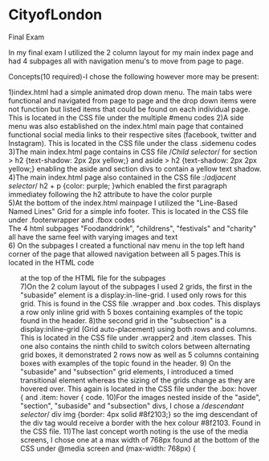 # CityofLondon
Final Exam

In my final exam I utilized the 2 column layout for my main index page and had 4 subpages all with navigation menu's to move from page to page. 

Concepts(10 required)-I chose the following however more may be present:

1)index.html had a simple animated drop down menu. The main tabs were functional and navigated from page to page and the drop down items were not function but listed items that could be found on each individual page. This is located in the CSS file under the multiple #menu codes
2)A side menu was also established on the index.html main page that contained functional social media links to their respective sites (facebook, twitter and Instagram). This is located in the CSS file under the class .sidemenu codes
3)The main index.html page contains in CSS file /*Child selector*/ for section > h2 {text-shadow: 2px 2px yellow;} and aside > h2 {text-shadow: 2px 2px yellow;} enabling the aside and section divs to contain a yellow text shadow. 
4)The main index.html page also contained in the CSS file :/*adjacent selector*/ h2 + p {color: purple; }which enabled the first paragraph immediatey following the h2 attribute to have the color purple  
5)At the bottom of the index.html mainpage I utilized the "Line-Based Named Lines" Grid for a simple info footer. This is located in the CSS file under .footerwrapper and .fbox codes  
The 4 html subpages "Foodanddrink", "childrens", "festivals" and "charity" all have the same feel with varying images and text  
6) On the subpages I created a functional nav menu in the top left hand corner of the page that allowed navigation between all 5 pages.This is located in the HTML code <ul id="nav"> at the top of the HTML file for the subpages  
7)On the 2 colum layout of the subpages I used 2 grids, the first in the "subaside" element is a display:in-line-grid. I used only rows for this grid. This is found in the CSS file .wrapper and .box codes. This displays a row only inline grid with 5 boxes containing examples of the topic found in the header.
8)the second grid in the "subsection" is a display:inline-grid (Grid auto-placement) using both rows and columns. This is located in the CSS file under .wrapper2 and .item classes. This one also contains the ninth child to switch colors between alternating grid boxes, it demonstrated 2 rows now as well as 5 columns containing boxes with examples of the topic found in the header.
9) On the "subaside" and "subsection" grid elements, I introduced a timed transitional element whereas the sizing of the grids change as they are hovered over. This again is located in the CSS file under the .box: hover { and .item: hover { code.
10)For the images nested inside of the "aside", "section", "subaside" and "subsection" divs, I chose a /*descendant selector*/ div img {border: 4px solid #8f2103;} so the img descendant of the div tag would receive a border with the hex colour #8f2103. Found in the CSS file.
11)The last concept worth noting is the use of the media screens, I chose one at a max width of 768px found at the bottom of the CSS under @media screen and (max-width: 768px) {
